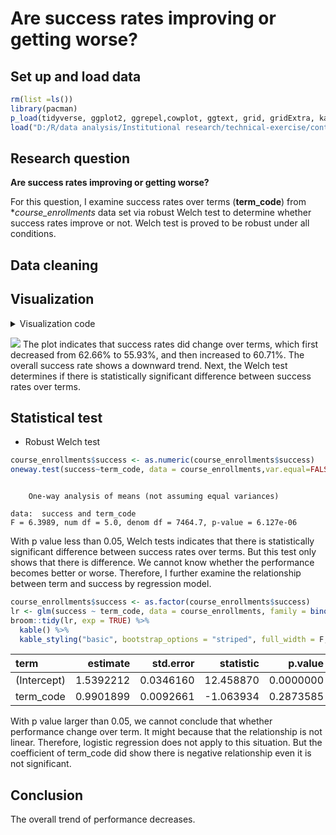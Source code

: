 
# Are success rates improving or getting worse?




## Set up and load data


```r
rm(list =ls())
library(pacman)
p_load(tidyverse, ggplot2, ggrepel,cowplot, ggtext, grid, gridExtra, kableExtra)
load("D:/R/data analysis/Institutional research/technical-exercise/content/docs/questions/data_230214_1659.Rdata")
```

## Research question
**Are success rates improving or getting worse?**

For this question, I examine success rates over terms (**term_code**) from **course_enrollments* data set via robust Welch test to determine whether success rates improve or not. 
Welch test is proved to be robust under all conditions.

## Data cleaning



## Visualization
<details><summary>Visualization code</summary>

```r
course_enrollments %>%
  group_by(term_code) %>%
  count(success) %>%
  mutate(
    percent = round(100*n/sum(n),2)
    ) %>%
  filter(success == "Y") %>%
  ungroup() %>%
  ggplot(
    aes(x= term_code, y = percent)
    ) +

  geom_line(size = 1, color = "black") +
  geom_point(
    aes(fill = term_code), shape = 21, size = 4.5, show.legend = F) +
  expand_limits(y = 0) +
  geom_text_repel(
    aes(label = precent), 
    size = 6, point.padding = .2) +
  scale_x_continuous(breaks = seq(1,6, by = 1)) +
  scale_y_continuous(
    limits = c(50,70),
    breaks = seq(50,70, by= 5),
    labels = c(0,seq(55, 70, by =5)),
    expand = c(0,0,0.05,0)
  ) +
  labs(
    x = "Term",
    y = "Success rate(%)\n",
    title = "Change in success rate over time"
  ) +
  scale_fill_viridis_c() +
  scale_alpha_discrete('Success rate') +
  theme_classic() +
  theme(
        legend.position = "none",
        axis.title.y = element_text(face = "bold", vjust = 0.9, size = 18),
        axis.title.x = element_text(face = "bold", vjust = 0.9, size = 18),
        axis.text = element_text(colour = "black", size = 16),
        plot.title = element_text(face = "bold", size = 28)
  ) 

gt <- ggplotGrob(p)
is_yaxis <- which(gt$layout$name == "axis-l")
yaxis <- gt$grobs[[is_yaxis]]
# You should grab the polyline child
yline <- yaxis$children[[1]]
yline$x <- unit(rep(1, 4), "npc")
yline$y <- unit(c(0, 0.1, 1, 0.15), "npc")
yline$id <- c(1, 1, 2, 2)
yline$arrow <- arrow(angle = 90)
yaxis$children[[1]] <- yline
gt$grobs[[is_yaxis]] <- yaxis
# grid plotting syntax
p <- grid.arrange(gt)      
```
</details>





![](/images/p1.png)
The plot indicates that success rates did change over terms, which first decreased from 62.66% to 55.93%, and then increased to 60.71%. The overall success rate shows a downward trend. Next, the Welch test determines if there is statistically significant difference between success rates over terms.


## Statistical test
+ Robust Welch test

```r
course_enrollments$success <- as.numeric(course_enrollments$success)
oneway.test(success~term_code, data = course_enrollments,var.equal=FALSE)
```

```

	One-way analysis of means (not assuming equal variances)

data:  success and term_code
F = 6.3989, num df = 5.0, denom df = 7464.7, p-value = 6.127e-06
```
With p value less than 0.05, Welch tests indicates that there is statistically significant difference between success rates over terms. But this test only shows that there is difference. We cannot know whether the performance becomes better or worse. Therefore, I further examine the relationship between term and success by regression model.


```r
course_enrollments$success <- as.factor(course_enrollments$success)
lr <- glm(success ~ term_code, data = course_enrollments, family = binomial(link = "logit"))
broom::tidy(lr, exp = TRUE) %>%
  kable() %>% 
  kable_styling("basic", bootstrap_options = "striped", full_width = F, position = "left")
```

<table class="table table-striped" style="width: auto !important; ">
 <thead>
  <tr>
   <th style="text-align:left;"> term </th>
   <th style="text-align:right;"> estimate </th>
   <th style="text-align:right;"> std.error </th>
   <th style="text-align:right;"> statistic </th>
   <th style="text-align:right;"> p.value </th>
  </tr>
 </thead>
<tbody>
  <tr>
   <td style="text-align:left;"> (Intercept) </td>
   <td style="text-align:right;"> 1.5392212 </td>
   <td style="text-align:right;"> 0.0346160 </td>
   <td style="text-align:right;"> 12.458870 </td>
   <td style="text-align:right;"> 0.0000000 </td>
  </tr>
  <tr>
   <td style="text-align:left;"> term_code </td>
   <td style="text-align:right;"> 0.9901899 </td>
   <td style="text-align:right;"> 0.0092661 </td>
   <td style="text-align:right;"> -1.063934 </td>
   <td style="text-align:right;"> 0.2873585 </td>
  </tr>
</tbody>
</table>

With p value larger than 0.05, we cannot conclude that whether performance change over term. It might because that the relationship is not linear. Therefore, logistic regression does not apply to this situation. But the coefficient of term_code did show there is negative relationship even it is not significant. 


## Conclusion
The overall trend of performance decreases. 
